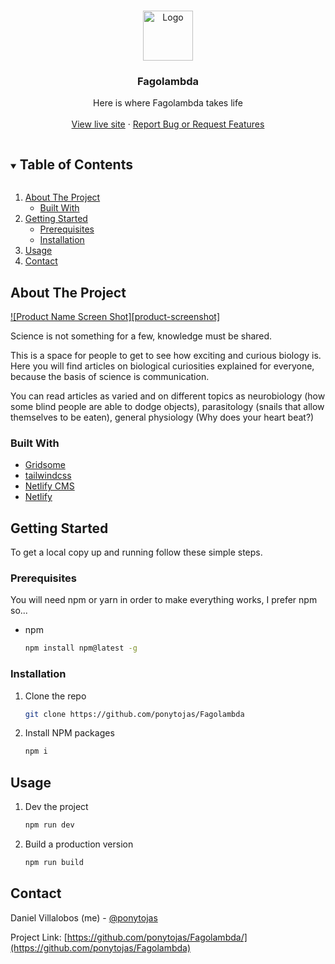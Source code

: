 
<!-- PROJECT LOGO -->
<br />
<p align="center">
  <a href="https://fagolambda.com">
    <img src="https://fagolambda.com/assets/img/fago_azul.e848cea2.png" alt="Logo" width="80" height="80">
  </a>

  <h3 align="center">Fagolambda</h3>

  <p align="center">
    Here is where Fagolambda takes life
    <br />
    <br />
    <a href="https://fagolambda.com">View live site</a>
    ·
    <a href="https://github.com/ponytojas/Fagolambda/issues">Report Bug or Request Features</a>
  </p>
</p>



<!-- TABLE OF CONTENTS -->
<details open="open">
  <summary><h2 style="display: inline-block">Table of Contents</h2></summary>
  <ol>
    <li>
      <a href="#about-the-project">About The Project</a>
      <ul>
        <li><a href="#built-with">Built With</a></li>
      </ul>
    </li>
    <li>
      <a href="#getting-started">Getting Started</a>
      <ul>
        <li><a href="#prerequisites">Prerequisites</a></li>
        <li><a href="#installation">Installation</a></li>
      </ul>
    </li>
    <li><a href="#usage">Usage</a></li>
    <li><a href="#contact">Contact</a></li>
  </ol>
</details>


## About The Project

[![Product Name Screen Shot][product-screenshot]](https://ponytojas.dev/_nuxt/img/fagolambda.a1979c3.png)

Science is not something for a few, knowledge must be shared.

This is a space for people to get to see how exciting and curious biology is. Here you will find articles on biological curiosities explained for everyone, because the basis of science is communication.

You can read articles as varied and on different topics as neurobiology (how some blind people are able to dodge objects), parasitology (snails that allow themselves to be eaten), general physiology (Why does your heart beat?)


### Built With

* [Gridsome](https://gridsome.org/)
* [tailwindcss](https://tailwindcss.com/)
* [Netlify CMS](https://www.netlifycms.org/)
* [Netlify](https://www.netlify.com/)




<!-- GETTING STARTED -->
## Getting Started

To get a local copy up and running follow these simple steps.

### Prerequisites

You will need npm or yarn in order to make everything works, I prefer npm so...
* npm
  ```sh
  npm install npm@latest -g
  ```

### Installation

1. Clone the repo
   ```sh
   git clone https://github.com/ponytojas/Fagolambda
   ```
2. Install NPM packages
   ```sh
   npm i
   ```



<!-- USAGE EXAMPLES -->
## Usage
1. Dev the project
   ```sh
   npm run dev
   ```
2. Build a production version
   ```sh
   npm run build
   ```


<!-- CONTACT -->
## Contact

Daniel Villalobos (me) - [@ponytojas](https://twitter.com/Ponytojas) 

Project Link: [https://github.com/ponytojas/Fagolambda/](https://github.com/ponytojas/Fagolambda)